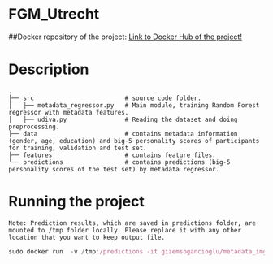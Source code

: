 # FGM_Utrecht
##Docker repository of the project: 
[Link to Docker Hub of the project!](https://hub.docker.com/r/gizemsogancioglu/metadata_img)

# Description

    .
    ├── src                         # source code folder. 
    │   ├── metadata_regressor.py   # Main module, training Random Forest regressor with metadata features.  
    │   ├── udiva.py                # Reading the dataset and doing preprocessing.
    ├── data                        # contains metadata information (gender, age, education) and big-5 personality scores of participants for training, validation and test set.    
    ├── features                    # contains feature files.
    └── predictions                 # contains predictions (big-5 personality scores of the test set) by metadata regressor.

# Running the project 
`` Note: Prediction results, which are saved in predictions folder, are mounted to /tmp folder locally.
 Please replace it with any other location that you want to keep output file. ``

```javascript
sudo docker run  -v /tmp:/predictions -it gizemsogancioglu/metadata_img:latest
```
